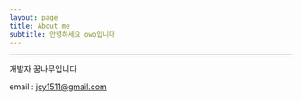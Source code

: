 ```yaml
---
layout: page
title: About me
subtitle: 안녕하세요 owo입니다
---
```


---
개발자 꿈나무입니다

email : jcy1511@gmail.com